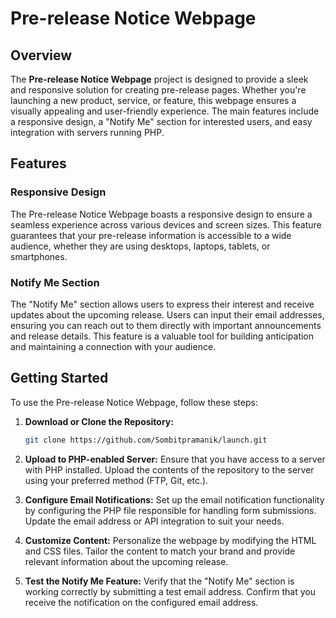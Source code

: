 # Pre-release Notice Webpage

## Overview
The **Pre-release Notice Webpage** project is designed to provide a sleek and responsive solution for creating pre-release pages. Whether you're launching a new product, service, or feature, this webpage ensures a visually appealing and user-friendly experience. The main features include a responsive design, a "Notify Me" section for interested users, and easy integration with servers running PHP.

## Features

### Responsive Design
The Pre-release Notice Webpage boasts a responsive design to ensure a seamless experience across various devices and screen sizes. This feature guarantees that your pre-release information is accessible to a wide audience, whether they are using desktops, laptops, tablets, or smartphones.

### Notify Me Section
The "Notify Me" section allows users to express their interest and receive updates about the upcoming release. Users can input their email addresses, ensuring you can reach out to them directly with important announcements and release details. This feature is a valuable tool for building anticipation and maintaining a connection with your audience.

## Getting Started

To use the Pre-release Notice Webpage, follow these steps:

1. **Download or Clone the Repository:**
   ```bash
   git clone https://github.com/Sombitpramanik/launch.git

2. **Upload to PHP-enabled Server:**
Ensure that you have access to a server with PHP installed. Upload the contents of the repository to the server using your preferred method (FTP, Git, etc.).

3. **Configure Email Notifications:**
Set up the email notification functionality by configuring the PHP file responsible for handling form submissions. Update the email address or API integration to suit your needs.

4. **Customize Content:**
Personalize the webpage by modifying the HTML and CSS files. Tailor the content to match your brand and provide relevant information about the upcoming release.

5. **Test the Notify Me Feature:**
Verify that the "Notify Me" section is working correctly by submitting a test email address. Confirm that you receive the notification on the configured email address.